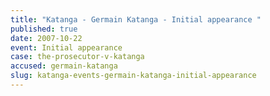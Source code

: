 ```yaml
---
title: "Katanga - Germain Katanga - Initial appearance "
published: true
date: 2007-10-22
event: Initial appearance
case: the-prosecutor-v-katanga
accused: germain-katanga
slug: katanga-events-germain-katanga-initial-appearance
---
```

